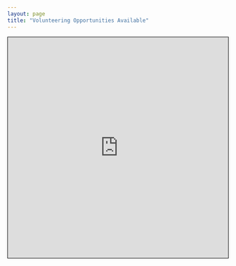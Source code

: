 ```yaml
---
layout: page
title: "Volunteering Opportunities Available"
---
```

<style>
#Iframe-Liason-Sheet {
 max-width: screen.width*0.7;
 max-height: screen.height*0.4;
 overflow: hidden;
}
/* inner wrapper: make responsive */
.responsive-wrapper {
 position: relative;
 height: 0;  /* gets height from padding-bottom setting */
 -webkit-overflow-scrolling: touch;
 overflow: auto;
}
.responsive-wrapper iframe {
 position: absolute;
 top: 0;
 left: 0;
 width: 100%;
 height: 100%;
 margin: 0;
 padding: 0;
 border: none;
}
/* padding-bottom = h/w as a % */
.responsive-wrapper-wxh-550x2000 {
 padding-bottom: 100%;
}
.iframe-border {
 border: 1px solid #000;
}
.center-block-horiz {
 margin-left: auto !important;
 margin-right: auto !important;
}
</style>
<div id="Iframe-Liason-Sheet" class="iframe-border center-block-horiz">
 <div class="responsive-wrapper responsive-wrapper-wxh-550x2000">
   <iframe src="https://docs.google.com/spreadsheets/d/e/2PACX-1vQtCifenR_2jKGo2XBbFGdBv7Q5J9GaRF-XEqO186Sb3RJoXXj4YoW7fdb0-Yd2aC_LdMpg0Xth_081/pubhtml?widget=true&amp;headers=false">
     <p style="font-size: 110%;"><em><strong>ERROR: </strong>An iframe should be displayed here but your browser version does not support iframes.</em> Please update your browser to its most recent version and try again.</p>
   </iframe>
 </div>
</div>
